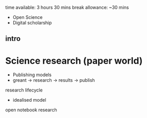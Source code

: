 time available: 3 hours 30 mins
break allowance: ~30 mins

- Open Science
- Digital scholarship


## intro

# Science research (paper world)

- Publishing models
- greant -> research -> results -> publish

research lifecycle
- idealised model

open notebook research
